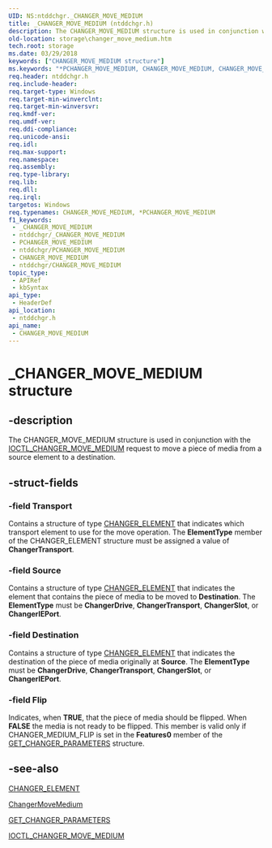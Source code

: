 ```yaml
---
UID: NS:ntddchgr._CHANGER_MOVE_MEDIUM
title: _CHANGER_MOVE_MEDIUM (ntddchgr.h)
description: The CHANGER_MOVE_MEDIUM structure is used in conjunction with the IOCTL_CHANGER_MOVE_MEDIUM request to move a piece of media from a source element to a destination.
old-location: storage\changer_move_medium.htm
tech.root: storage
ms.date: 03/29/2018
keywords: ["CHANGER_MOVE_MEDIUM structure"]
ms.keywords: "*PCHANGER_MOVE_MEDIUM, CHANGER_MOVE_MEDIUM, CHANGER_MOVE_MEDIUM structure [Storage Devices], PCHANGER_MOVE_MEDIUM, PCHANGER_MOVE_MEDIUM structure pointer [Storage Devices], _CHANGER_MOVE_MEDIUM, ntddchgr/CHANGER_MOVE_MEDIUM, ntddchgr/PCHANGER_MOVE_MEDIUM, storage.changer_move_medium, structs-changer_866dd781-90cd-41be-84ce-61c16d31a369.xml"
req.header: ntddchgr.h
req.include-header: 
req.target-type: Windows
req.target-min-winverclnt: 
req.target-min-winversvr: 
req.kmdf-ver: 
req.umdf-ver: 
req.ddi-compliance: 
req.unicode-ansi: 
req.idl: 
req.max-support: 
req.namespace: 
req.assembly: 
req.type-library: 
req.lib: 
req.dll: 
req.irql: 
targetos: Windows
req.typenames: CHANGER_MOVE_MEDIUM, *PCHANGER_MOVE_MEDIUM
f1_keywords:
 - _CHANGER_MOVE_MEDIUM
 - ntddchgr/_CHANGER_MOVE_MEDIUM
 - PCHANGER_MOVE_MEDIUM
 - ntddchgr/PCHANGER_MOVE_MEDIUM
 - CHANGER_MOVE_MEDIUM
 - ntddchgr/CHANGER_MOVE_MEDIUM
topic_type:
 - APIRef
 - kbSyntax
api_type:
 - HeaderDef
api_location:
 - ntddchgr.h
api_name:
 - CHANGER_MOVE_MEDIUM
---
```


# _CHANGER_MOVE_MEDIUM structure


## -description

The CHANGER_MOVE_MEDIUM structure is used in conjunction with the <a href="/windows-hardware/drivers/ddi/ntddchgr/ni-ntddchgr-ioctl_changer_move_medium">IOCTL_CHANGER_MOVE_MEDIUM</a> request to move a piece of media from a source element to a destination.

## -struct-fields

### -field Transport

Contains a structure of type <a href="/windows-hardware/drivers/ddi/ntddchgr/ns-ntddchgr-_changer_element">CHANGER_ELEMENT</a> that indicates which transport element to use for the move operation. The <b>ElementType</b> member of the CHANGER_ELEMENT structure must be assigned a value of <b>ChangerTransport</b>.

### -field Source

Contains a structure of type <a href="/windows-hardware/drivers/ddi/ntddchgr/ns-ntddchgr-_changer_element">CHANGER_ELEMENT</a> that indicates the element that contains the piece of media to be moved to <b>Destination</b>. The <b>ElementType</b> must be <b>ChangerDrive</b>, <b>ChangerTransport</b>, <b>ChangerSlot</b>, or <b>ChangerIEPort</b>.

### -field Destination

Contains a structure of type <a href="/windows-hardware/drivers/ddi/ntddchgr/ns-ntddchgr-_changer_element">CHANGER_ELEMENT</a> that indicates the destination of the piece of media originally at <b>Source</b>. The <b>ElementType</b> must be <b>ChangerDrive</b>, <b>ChangerTransport</b>, <b>ChangerSlot</b>, or <b>ChangerIEPort</b>.

### -field Flip

Indicates, when <b>TRUE</b>, that the piece of media should be flipped. When <b>FALSE</b> the media is not ready to be flipped. This member is valid only if CHANGER_MEDIUM_FLIP is set in the <b>Features0</b> member of the  <a href="/windows-hardware/drivers/ddi/ntddchgr/ns-ntddchgr-_get_changer_parameters">GET_CHANGER_PARAMETERS</a> structure.

## -see-also

<a href="/windows-hardware/drivers/ddi/ntddchgr/ns-ntddchgr-_changer_element">CHANGER_ELEMENT</a>



<a href="/windows-hardware/drivers/ddi/mcd/nf-mcd-changermovemedium">ChangerMoveMedium</a>



<a href="/windows-hardware/drivers/ddi/ntddchgr/ns-ntddchgr-_get_changer_parameters">GET_CHANGER_PARAMETERS</a>



<a href="/windows-hardware/drivers/ddi/ntddchgr/ni-ntddchgr-ioctl_changer_move_medium">IOCTL_CHANGER_MOVE_MEDIUM</a>
